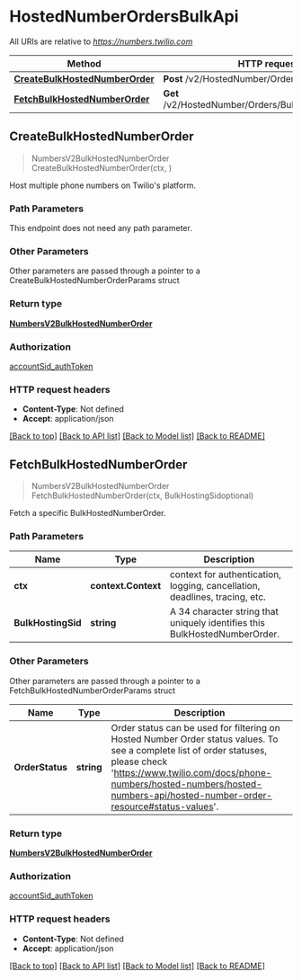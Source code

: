 # HostedNumberOrdersBulkApi

All URIs are relative to *https://numbers.twilio.com*

Method | HTTP request | Description
------------- | ------------- | -------------
[**CreateBulkHostedNumberOrder**](HostedNumberOrdersBulkApi.md#CreateBulkHostedNumberOrder) | **Post** /v2/HostedNumber/Orders/Bulk | 
[**FetchBulkHostedNumberOrder**](HostedNumberOrdersBulkApi.md#FetchBulkHostedNumberOrder) | **Get** /v2/HostedNumber/Orders/Bulk/{BulkHostingSid} | 



## CreateBulkHostedNumberOrder

> NumbersV2BulkHostedNumberOrder CreateBulkHostedNumberOrder(ctx, )



Host multiple phone numbers on Twilio's platform.

### Path Parameters

This endpoint does not need any path parameter.

### Other Parameters

Other parameters are passed through a pointer to a CreateBulkHostedNumberOrderParams struct


### Return type

[**NumbersV2BulkHostedNumberOrder**](NumbersV2BulkHostedNumberOrder.md)

### Authorization

[accountSid_authToken](../README.md#accountSid_authToken)

### HTTP request headers

- **Content-Type**: Not defined
- **Accept**: application/json

[[Back to top]](#) [[Back to API list]](../README.md#documentation-for-api-endpoints)
[[Back to Model list]](../README.md#documentation-for-models)
[[Back to README]](../README.md)


## FetchBulkHostedNumberOrder

> NumbersV2BulkHostedNumberOrder FetchBulkHostedNumberOrder(ctx, BulkHostingSidoptional)



Fetch a specific BulkHostedNumberOrder.

### Path Parameters


Name | Type | Description
------------- | ------------- | -------------
**ctx** | **context.Context** | context for authentication, logging, cancellation, deadlines, tracing, etc.
**BulkHostingSid** | **string** | A 34 character string that uniquely identifies this BulkHostedNumberOrder.

### Other Parameters

Other parameters are passed through a pointer to a FetchBulkHostedNumberOrderParams struct


Name | Type | Description
------------- | ------------- | -------------
**OrderStatus** | **string** | Order status can be used for filtering on Hosted Number Order status values. To see a complete list of order statuses, please check 'https://www.twilio.com/docs/phone-numbers/hosted-numbers/hosted-numbers-api/hosted-number-order-resource#status-values'.

### Return type

[**NumbersV2BulkHostedNumberOrder**](NumbersV2BulkHostedNumberOrder.md)

### Authorization

[accountSid_authToken](../README.md#accountSid_authToken)

### HTTP request headers

- **Content-Type**: Not defined
- **Accept**: application/json

[[Back to top]](#) [[Back to API list]](../README.md#documentation-for-api-endpoints)
[[Back to Model list]](../README.md#documentation-for-models)
[[Back to README]](../README.md)

